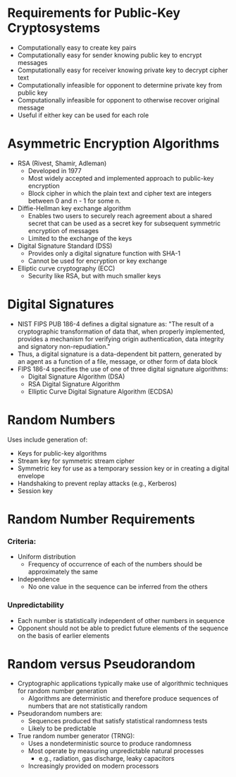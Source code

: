 # Requirements for Public-Key Cryptosystems
- Computationally easy to create key pairs
- Computationally easy for sender knowing public key to encrypt messages
- Computationally easy for receiver knowing private key to decrypt cipher text
- Computationally infeasible for opponent to determine private key from public key
- Computationally infeasible for opponent to otherwise recover original message
- Useful if either key can be used for each role


# Asymmetric Encryption Algorithms
- RSA (Rivest, Shamir, Adleman)
	- Developed in 1977
	- Most widely accepted and implemented approach to public-key encryption 
	- Block cipher in which the plain text and cipher text are integers between 0 and n - 1 for some n.
- Diffie-Hellman key exchange algorithm
	- Enables two users to securely reach agreement about a shared secret that can be used as a secret key for subsequent symmetric encryption of messages
	- Limited to the exchange of the keys
- Digital Signature Standard (DSS)
	- Provides only a digital signature function with SHA-1
	- Cannot be used for encryption or key exchange
- Elliptic curve cryptography (ECC)
	- Security like RSA, but with much smaller keys


# Digital Signatures
- NIST FIPS PUB 186-4 defines a digital signature as:
	"The result of a cryptographic transformation of data that, when properly implemented, provides a mechanism for verifying origin authentication, data integrity and signatory non-repudiation."
- Thus, a digital signature is a data-dependent bit pattern, generated by an agent as a function of a file, message, or other form of data block
- FIPS 186-4 specifies the use of one of three digital signature algorithms:
	- Digital Signature Algorithm (DSA)
	- RSA Digital Signature Algorithm
	- Elliptic Curve Digital  Signature Algorithm (ECDSA)


# Random Numbers
Uses include generation of:
- Keys for public-key algorithms
- Stream key for symmetric stream cipher
- Symmetric key for use as a temporary session key or in creating a digital envelope
- Handshaking to prevent replay attacks (e.g., Kerberos)
- Session key


# Random Number Requirements
### Criteria:
- Uniform distribution
	- Frequency of occurrence of each of the numbers should be approximately the same
- Independence 
	- No one value in the sequence can be inferred from the others

### Unpredictability
- Each number is statistically independent of other numbers in sequence 
- Opponent should not be able to predict future elements of the sequence on the basis of earlier elements

# Random versus Pseudorandom 
- Cryptographic applications typically make use of algorithmic techniques for random number generation 
	- Algorithms are deterministic and therefore produce sequences of numbers that are not statistically random
- Pseudorandom numbers are:
	- Sequences produced that satisfy statistical randomness tests
	- Likely to be predictable
- True random number generator (TRNG):
	- Uses a nondeterministic source to produce randomness
	- Most operate by measuring unpredictable natural processes
		- e.g., radiation, gas discharge, leaky capacitors
	- Increasingly provided on modern processors


